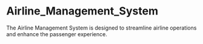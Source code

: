# Airline_Management_System
The Airline Management System is designed to streamline airline operations and enhance the passenger experience.
